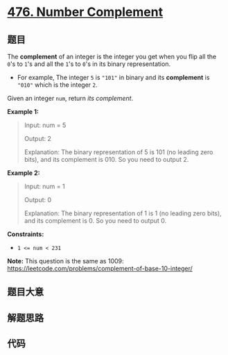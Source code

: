 # [476. Number Complement](https://leetcode.com/problems/number-complement/)

## 题目

The **complement** of an integer is the integer you get when you flip all the
`0`'s to `1`'s and all the `1`'s to `0`'s in its binary representation.

  * For example, The integer `5` is `"101"` in binary and its **complement** is `"010"` which is the integer `2`.

Given an integer `num`, return _its complement_.



**Example 1:**

> Input: num = 5
> 
> Output: 2
> 
> Explanation: The binary representation of 5 is 101 (no leading zero bits), and its complement is 010. So you need to output 2.

**Example 2:**

> Input: num = 1
> 
> Output: 0
> 
> Explanation: The binary representation of 1 is 1 (no leading zero bits), and its complement is 0. So you need to output 0.

**Constraints:**

  * `1 <= num < 231`



**Note:** This question is the same as 1009:
<https://leetcode.com/problems/complement-of-base-10-integer/>


## 题目大意

## 解题思路

## 代码

```javascript

```


